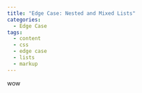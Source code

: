 ```yaml
---
title: "Edge Case: Nested and Mixed Lists"
categories:
  - Edge Case
tags:
  - content
  - css
  - edge case
  - lists
  - markup
---
```

wow
